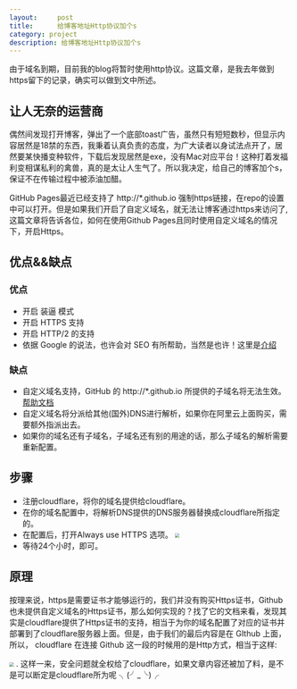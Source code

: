 ```yaml
---
layout:     post
title:      给博客地址Http协议加个s
category: project
description: 给博客地址Http协议加个s
---
```



    
由于域名到期，目前我的blog将暂时使用http协议。这篇文章，是我去年做到https留下的记录，确实可以做到文中所述。
    
## 让人无奈的运营商

偶然间发现打开博客，弹出了一个底部toast广告，虽然只有短短数秒，但显示内容居然是18禁的东西，我秉着认真负责的态度，为广大读者以身试法点开了，居然要某快播变种软件，下载后发现居然是exe，没有Mac对应平台！这种打着发福利变相谋私利的禽兽，真的是太让人生气了。所以我决定，给自己的博客加个s，保证不在传输过程中被添油加醋。
    
GitHub Pages最近已经支持了 http://*.github.io 强制https链接，在repo的设置中可以打开。但是如果我们开启了自定义域名，就无法让博客通过https来访问了,这篇文章将告诉各位，如何在使用Github Pages且同时使用自定义域名的情况下，开启Https。
    
## 优点&&缺点
### 优点
  -  开启 装逼 模式
  -  开启 HTTPS 支持
  -  开启 HTTP/2 的支持
  -  依据 Google 的说法，也许会对 SEO 有所帮助，当然是也许！这里是[介绍](https://searchengineland.com/google-starts-giving-ranking-boost-secure-httpsssl-sites-199446)

### 缺点

  -  自定义域名支持，GitHub 的 http://*.github.io  所提供的子域名将无法生效。[帮助文档](https://help.github.com/articles/securing-your-github-pages-site-with-https/)
  -  自定义域名将分派给其他(国外)DNS进行解析，如果你在阿里云上面购买，需要额外指派出去。
  -  如果你的域名还有子域名，子域名还有别的用途的话，那么子域名的解析需要重新配置。

## 步骤

  -  注册cloudflare，将你的域名提供给cloudflare。
  -  在你的域名配置中，将解析DNS提供的DNS服务器替换成cloudflare所指定的。
  -  在配置后，打开Always use HTTPS 选项。
	  <img src="https://github.com/xiaobaiso/xiaobaiso.github.io/raw/master/image/给博客地址加个s/https选项.png" style="zoom:50%" />
  -  等待24个小时，即可。

## 原理

按理来说，https是需要证书才能够运行的，我们并没有购买Https证书，Github也未提供自定义域名的Https证书，那么如何实现的？找了它的文档来看，发现其实是cloudflare提供了Https证书的支持，相当于为你的域名配置了对应的证书并部署到了cloudflare服务器上面。但是，由于我们的最后内容是在 GIthub 上面，所以， cloudflare 在连接 Github 这一段的时候用的是Http方式，相当于这样:

<img src="https://github.com/xiaobaiso/xiaobaiso.github.io/raw/master/image/给博客地址加个s/原理.png" style="zoom:50%" />
.
这样一来，安全问题就全权给了cloudflare，如果文章内容还被加了料，是不是可以断定是cloudflare所为呢 ╮(╯_╰)╭





